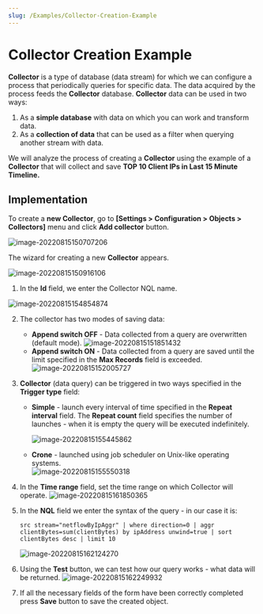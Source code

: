 ```yaml
---
slug: /Examples/Collector-Creation-Example
---
```


# Collector Creation Example

**Collector** is a type of database (data stream) for which we can configure a process that periodically queries for specific data. The data acquired by the process feeds the **Collector** database. **Collector** data can be used in two ways:

1. As a **simple database** with data on which you can work and transform data.
2. As a **collection of data** that can be used as a filter when querying another stream with data.

We will analyze the process of creating a **Collector** using the example of a **Collector** that will collect and save **TOP 10 Client IPs in Last 15 Minute Timeline.**

## Implementation

To create a **new Collector**, go to **[Settings > Configuration > Objects > Collectors]** menu and click **Add collector** button.

![image-20220815150707206](assets_collector/image-20220815150707206.png)

The wizard for creating a new **Collector** appears.

![image-20220815150916106](assets_collector/image-20220815150916106.png)

1. In the **Id** field, we enter the Collector NQL name.

  ![image-20220815154854874](assets_collector/image-20220815154854874.png)

2. The collector has two modes of saving data:
   - **Append switch OFF** - Data collected from a query are overwritten (default mode).
     ![image-20220815151851432](assets_collector/image-20220815151851432.png)
   - **Append switch ON** - Data collected from a query are saved until the limit specified in the **Max Records** field is exceeded.
     ![image-20220815152005727](assets_collector/image-20220815152005727.png)
   
3. **Collector** (data query) can be triggered in two ways specified in the **Trigger type** field:

   - **Simple** - launch every interval of time specified in the **Repeat interval** field. The **Repeat count** field specifies the number of launches - when it is empty the query will be executed indefinitely.

     ![image-20220815155445862](assets_collector/image-20220815155445862.png)

   - **Crone** - launched using job scheduler on Unix-like operating systems.	
     ![image-20220815155550318](assets_collector/image-20220815155550318.png)		

4. In the **Time range** field, set the time range on which Collector will operate.
   ![image-20220815161850365](assets_collector/image-20220815161850365.png)

5. In the **NQL** field we enter the syntax of the query - in our case it is:

   `src stream="netflowByIpAggr" | where direction=0 | aggr clientBytes=sum(clientBytes) by ipAddress unwind=true | sort clientBytes desc | limit 10`

   ![image-20220815162124270](assets_collector/image-20220815162124270.png)

6. Using the **Test** button, we can test how our query works - what data will be returned.
   ![image-20220815162249932](assets_collector/image-20220815162249932.png)

7. If all the necessary fields of the form have been correctly completed press **Save** button to save the created object.
